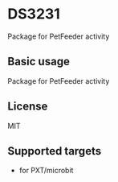 # DS3231
Package for PetFeeder activity
## Basic usage
Package for PetFeeder activity

## License

MIT

## Supported targets

* for PXT/microbit
